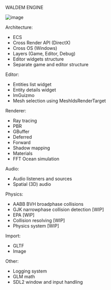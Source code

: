WALDEM ENGINE

![image](https://github.com/user-attachments/assets/59e365d1-036e-470a-9d56-d3b21346911f)

Architecture:
* ECS
* Cross Render API (DirectX)
* Cross OS (Windows)
* Layers (Game, Editor, Debug)
* Editor widgets structure
* Separate game and editor structure

Editor:
* Entities list widget
* Entity details widget
* ImGuizmo
* Mesh selection using MeshIdsRenderTarget

Renderer:
* Ray tracing
* PBR
* GBuffer
* Deferred
* Forward
* Shadow mapping
* Materials
* FFT Ocean simulation

Audio:
* Audio listeners and sources
* Spatial (3D) audio

Physics:
* AABB BVH broadphase collisions
* GJK narrowphase collision detection [WIP]
* EPA [WIP]
* Collision resolving [WIP]
* Physics system [WIP]

Import:
* GLTF
* Image

Other:
* Logging system
* GLM math
* SDL2 window and input handling
